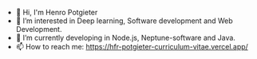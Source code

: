 - 👋 Hi, I'm Henro Potgieter
- 👀 I’m interested in Deep learning, Software development and Web Development.
- 🌱 I’m currently developing in Node.js, Neptune-software and Java.
- 📫 How to reach me: https://hfr-potgieter-curriculum-vitae.vercel.app/

<!---
henro47/henro47 is a ✨ special ✨ repository because its `README.md` (this file) appears on your GitHub profile.
You can click the Preview link to take a look at your changes.
--->
